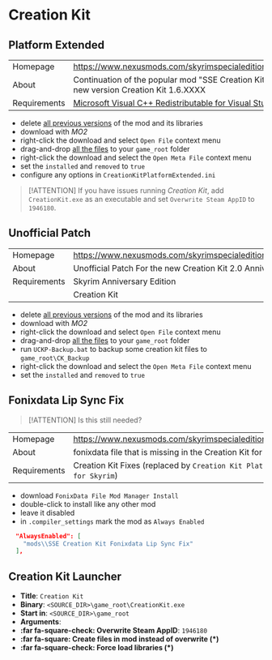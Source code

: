 # Creation Kit

## Platform Extended

| | |
| --- | --- |
| Homepage | <https://www.nexusmods.com/skyrimspecialedition/mods/71371> |
| About | Continuation of the popular mod "SSE Creation Kit Fixes" for the new version Creation Kit 1.6.XXXX |
| Requirements | [Microsoft Visual C++ Redistributable for Visual Studio 2022](https://aka.ms/vs/17/release/vc_redist.x64.exe) |

* delete [all previous versions](unmanaged_files.md#creation-kit-platform-extended-for-skyrim) of the mod and its libraries
* download with *MO2*
* right-click the download and select `Open File` context menu
* drag-and-drop [all the files](unmanaged_files.md#creation-kit-platform-extended-for-skyrim) to your `game_root` folder
* right-click the download and select the `Open Meta File` context menu
* set the `installed` and `removed` to `true`
* configure any options in `CreationKitPlatformExtended.ini`

> [!ATTENTION]
> If you have issues running *Creation Kit*, add `CreationKit.exe` as an executable and set `Overwrite Steam AppID` to `1946180`.

## Unofficial Patch

| | |
| --- | --- |
| Homepage | <https://www.nexusmods.com/skyrimspecialedition/mods/41195> |
| About | Unofficial Patch For the new Creation Kit 2.0 Anniversary Edition |
| Requirements | Skyrim Anniversary Edition |
| | Creation Kit |

* delete [all previous versions](unmanaged_files.md#unofficial-creation-kit-patch) of the mod and its libraries
* download with *MO2*
* right-click the download and select `Open File` context menu
* drag-and-drop [all the files](unmanaged_files.md#unofficial-creation-kit-patch) to your `game_root` folder
* run `UCKP-Backup.bat` to backup some creation kit files to `game_root\CK_Backup`
* right-click the download and select the `Open Meta File` context menu
* set the `installed` and `removed` to `true`

## Fonixdata Lip Sync Fix

> [!ATTENTION]
> Is this still needed?

| | |
| --- | --- |
| Homepage | <https://www.nexusmods.com/skyrimspecialedition/mods/40971> |
| About | fonixdata file that is missing in the Creation Kit for Skyrim SSE |
| Requirements | Creation Kit Fixes (replaced by `Creation Kit Platform Extended for Skyrim`) |

* download `FonixData File Mod Manager Install`
* double-click to install like any other mod
* leave it disabled
* in `.compiler_settings` mark the mod as `Always Enabled`

```json
  "AlwaysEnabled": [
    "mods\\SSE Creation Kit Fonixdata Lip Sync Fix"
  ],
```

## Creation Kit Launcher

* **Title**: `Creation Kit`
* **Binary**: `<SOURCE_DIR>\game_root\CreationKit.exe`
* **Start in**: `<SOURCE_DIR>\game_root`
* **Arguments**:
* **:far fa-square-check: Overwrite Steam AppID**: `1946180`
* **:far fa-square: Create files in mod instead of overwrite (\*)**
* **:far fa-square-check: Force load libraries (\*)**